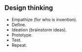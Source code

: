 Design thinking
-

* Empathize (for who is invention).
* Define.
* Ideation (brainstorm ideas).
* Prototype.
* Test.
* Repeat.
